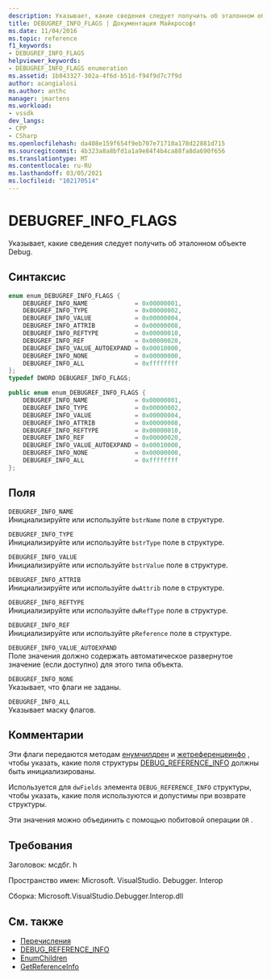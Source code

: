 ```yaml
---
description: Указывает, какие сведения следует получить об эталонном объекте Debug.
title: DEBUGREF_INFO_FLAGS | Документация Майкрософт
ms.date: 11/04/2016
ms.topic: reference
f1_keywords:
- DEBUGREF_INFO_FLAGS
helpviewer_keywords:
- DEBUGREF_INFO_FLAGS enumeration
ms.assetid: 1b043327-302a-4f6d-b51d-f94f9d7c7f9d
author: acangialosi
ms.author: anthc
manager: jmartens
ms.workload:
- vssdk
dev_langs:
- CPP
- CSharp
ms.openlocfilehash: da408e159f654f9eb707e71710a178d22881d715
ms.sourcegitcommit: 4b323a8a8bfd1a1a9e84f4b4ca88fa8da690f656
ms.translationtype: MT
ms.contentlocale: ru-RU
ms.lasthandoff: 03/05/2021
ms.locfileid: "102170514"
---
```

# <a name="debugref_info_flags"></a>DEBUGREF_INFO_FLAGS
Указывает, какие сведения следует получить об эталонном объекте Debug.

## <a name="syntax"></a>Синтаксис

```cpp
enum enum_DEBUGREF_INFO_FLAGS {
    DEBUGREF_INFO_NAME             = 0x00000001,
    DEBUGREF_INFO_TYPE             = 0x00000002,
    DEBUGREF_INFO_VALUE            = 0x00000004,
    DEBUGREF_INFO_ATTRIB           = 0x00000008,
    DEBUGREF_INFO_REFTYPE          = 0x00000010,
    DEBUGREF_INFO_REF              = 0x00000020,
    DEBUGREF_INFO_VALUE_AUTOEXPAND = 0x00010000,
    DEBUGREF_INFO_NONE             = 0x00000000,
    DEBUGREF_INFO_ALL              = 0xffffffff
};
typedef DWORD DEBUGREF_INFO_FLAGS;
```

```csharp
public enum enum_DEBUGREF_INFO_FLAGS {
    DEBUGREF_INFO_NAME             = 0x00000001,
    DEBUGREF_INFO_TYPE             = 0x00000002,
    DEBUGREF_INFO_VALUE            = 0x00000004,
    DEBUGREF_INFO_ATTRIB           = 0x00000008,
    DEBUGREF_INFO_REFTYPE          = 0x00000010,
    DEBUGREF_INFO_REF              = 0x00000020,
    DEBUGREF_INFO_VALUE_AUTOEXPAND = 0x00010000,
    DEBUGREF_INFO_NONE             = 0x00000000,
    DEBUGREF_INFO_ALL              = 0xffffffff
};
```

## <a name="fields"></a>Поля
`DEBUGREF_INFO_NAME`\
Инициализируйте или используйте `bstrName` поле в структуре.

`DEBUGREF_INFO_TYPE`\
Инициализируйте или используйте `bstrType` поле в структуре.

`DEBUGREF_INFO_VALUE`\
Инициализируйте или используйте `bstrValue` поле в структуре.

`DEBUGREF_INFO_ATTRIB`\
Инициализируйте или используйте `dwAttrib` поле в структуре.

`DEBUGREF_INFO_REFTYPE`\
Инициализируйте или используйте `dwRefType` поле в структуре.

`DEBUGREF_INFO_REF`\
Инициализируйте или используйте `pReference` поле в структуре.

`DEBUGREF_INFO_VALUE_AUTOEXPAND`\
Поле значения должно содержать автоматическое развернутое значение (если доступно) для этого типа объекта.

`DEBUGREF_INFO_NONE`\
Указывает, что флаги не заданы.

`DEBUGREF_INFO_ALL`\
Указывает маску флагов.

## <a name="remarks"></a>Комментарии
Эти флаги передаются методам [енумчилдрен](../../../extensibility/debugger/reference/idebugreference2-enumchildren.md) и [жетреференцеинфо](../../../extensibility/debugger/reference/idebugreference2-getreferenceinfo.md) , чтобы указать, какие поля структуры [DEBUG_REFERENCE_INFO](../../../extensibility/debugger/reference/debug-reference-info.md) должны быть инициализированы.

Используется для `dwFields` элемента `DEBUG_REFERENCE_INFO` структуры, чтобы указать, какие поля используются и допустимы при возврате структуры.

Эти значения можно объединить с помощью побитовой операции `OR` .

## <a name="requirements"></a>Требования
Заголовок: мсдбг. h

Пространство имен: Microsoft. VisualStudio. Debugger. Interop

Сборка: Microsoft.VisualStudio.Debugger.Interop.dll

## <a name="see-also"></a>См. также
- [Перечисления](../../../extensibility/debugger/reference/enumerations-visual-studio-debugging.md)
- [DEBUG_REFERENCE_INFO](../../../extensibility/debugger/reference/debug-reference-info.md)
- [EnumChildren](../../../extensibility/debugger/reference/idebugreference2-enumchildren.md)
- [GetReferenceInfo](../../../extensibility/debugger/reference/idebugreference2-getreferenceinfo.md)
